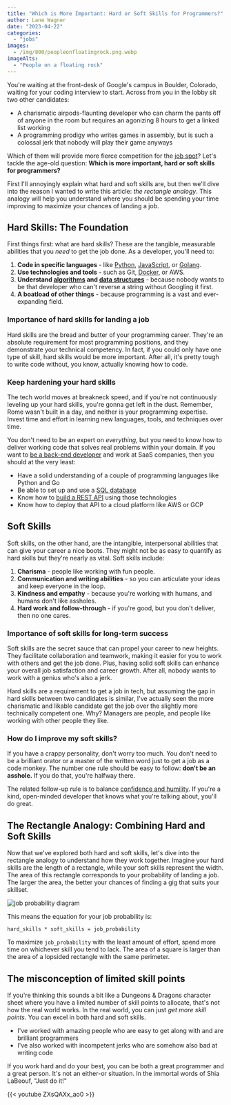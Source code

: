 ```yaml
---
title: "Which is More Important: Hard or Soft Skills for Programmers?"
author: Lane Wagner
date: "2023-04-22"
categories: 
  - "jobs"
images:
  - /img/800/peopleonfloatingrock.png.webp
imageAlts:
  - "People on a floating rock"
---
```


You're waiting at the front-desk of Google's campus in Boulder, Colorado, waiting for your coding interview to start. Across from you in the lobby sit two other candidates:

* A charismatic airpods-flaunting developer who can charm the pants off of anyone in the room but requires an agonizing 8 hours to get a linked list working
* A programming prodigy who writes games in assembly, but is such a colossal jerk that nobody will play their game anyways

Which of them will provide more fierce competition for the [job spot](/jobs/not-about-job-openings/)? Let's tackle the age-old question: **Which is more important, hard or soft skills for programmers?**

First I'll annoyingly explain what hard and soft skills are, but then we'll dive into the reason I wanted to write this article: *the rectangle analogy*. This analogy will help you understand where you should be spending your time improving to maximize your chances of landing a job.

## Hard Skills: The Foundation

First things first: what are hard skills? These are the tangible, measurable abilities that you *need* to get the job done. As a developer, you'll need to:

1. **Code in specific languages** - like [Python](https://boot.dev/courses/learn-python), [JavaScript](https://boot.dev/courses/learn-javascript), or [Golang](https://boot.dev/courses/learn-golang).
2. **Use technologies and tools** - such as Git, [Docker](https://boot.dev/courses/learn-docker), or AWS.
3. **Understand [algorithms](https://boot.dev/courses/learn-algorithms) and [data structures](https://boot.dev/courses/learn-data-structures)** - because nobody wants to be that developer who can't reverse a string without Googling it first.
4. **A boatload of other things** - because programming is a vast and ever-expanding field.

### Importance of hard skills for landing a job

Hard skills are the bread and butter of your programming career. They're an absolute requirement for most programming positions, and they demonstrate your technical competency. In fact, if you could only have one type of skill, hard skills would be more important. After all, it's pretty tough to write code without, you know, actually knowing how to code.

### Keep hardening your hard skills

The tech world moves at breakneck speed, and if you're not continuously leveling up your hard skills, you're gonna get left in the dust. Remember, Rome wasn't built in a day, and neither is your programming expertise. Invest time and effort in learning new languages, tools, and techniques over time.

You don't need to be an expert on *everything*, but you need to know how to deliver working code that solves real problems within your domain. If you want to [be a back-end developer](https://boot.dev) and work at SaaS companies, then you should at the very least:

* Have a solid understanding of a couple of programming languages like Python and Go
* Be able to set up and use a [SQL database](https://boot.dev/courses/learn-sql)
* Know how to [build a REST API](https://boot.dev/courses/learn-web-servers) using those technologies
* Know how to deploy that API to a cloud platform like AWS or GCP 

## Soft Skills

Soft skills, on the other hand, are the intangible, interpersonal abilities that can give your career a nice boots. They might not be as easy to quantify as hard skills but they're nearly as vital. Soft skills include:

1. **Charisma** - people like working with fun people.
2. **Communication and writing abilities** - so you can articulate your ideas and keep everyone in the loop.
3. **Kindness and empathy** - because you're working with humans, and humans don't like assholes.
4. **Hard work and follow-through** - if you're good, but you don't deliver, then no one cares.

### Importance of soft skills for long-term success

Soft skills are the secret sauce that can propel your career to new heights. They facilitate collaboration and teamwork, making it easier for you to work with others and get the job done. Plus, having solid soft skills can enhance your overall job satisfaction and career growth. After all, nobody wants to work with a genius who's also a jerk.

Hard skills are a requirement to get a job in tech, but assuming the gap in hard skills between two candidates is similar, I've actually seen the more charismatic and likable candidate get the job over the slightly more technically competent one. Why? Managers are people, and people like working with other people they like.

### How do I improve my soft skills?

If you have a crappy personality, don't worry too much. You don't need to be a brilliant orator or a master of the written word just to get a job as a code monkey. The number one rule should be easy to follow: **don't be an asshole.** If you do that, you're halfway there.

The related follow-up rule is to balance [confidence and humility](/jobs/confidence-in-job-interviews/). If you're a kind, open-minded developer that knows what you're talking about, you'll do great.

## The Rectangle Analogy: Combining Hard and Soft Skills

Now that we've explored both hard and soft skills, let's dive into the rectangle analogy to understand how they work together. Imagine your hard skills are the length of a rectangle, while your soft skills represent the width. The area of this rectangle corresponds to your probability of landing a job. The larger the area, the better your chances of finding a gig that suits your skillset.

![job probability diagram](/img/800/rectanalogy.png.webp)

This means the equation for your job probability is:

```
hard_skills * soft_skills = job_probability
```

To maximize `job_probability` with the least amount of effort, spend more time on whichever skill you tend to lack. The area of a square is larger than the area of a lopsided rectangle with the same perimeter.

## The misconception of limited skill points

If you're thinking this sounds a bit like a Dungeons & Dragons character sheet where you have a limited number of skill points to allocate, that's not how the real world works. In the real world, you can just *get more skill points*. You can excel in both hard and soft skills.

* I've worked with amazing people who are easy to get along with and are brilliant programmers
* I've also worked with incompetent jerks who are somehow also bad at writing code

If you work hard and do your best, you can be both a great programmer and a great person. It's not an either-or situation. In the immortal words of Shia LaBeouf, "Just do it!"

{{< youtube ZXsQAXx_ao0 >}}
